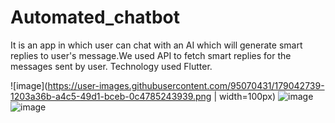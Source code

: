# Automated_chatbot

It is an app in which user can chat with an AI which will generate smart replies to user's message.We used API to fetch smart replies for the messages sent by user.
Technology used Flutter.



![image](https://user-images.githubusercontent.com/95070431/179042739-1203a36b-a4c5-49d1-bceb-0c4785243939.png | width=100px)
![image](https://user-images.githubusercontent.com/95070431/179042832-5443cc42-72b5-4120-af59-850b53a2e025.png)
![image](https://user-images.githubusercontent.com/95070431/179042982-b68605e0-7a64-44ba-b1be-3dce042538c7.png)
